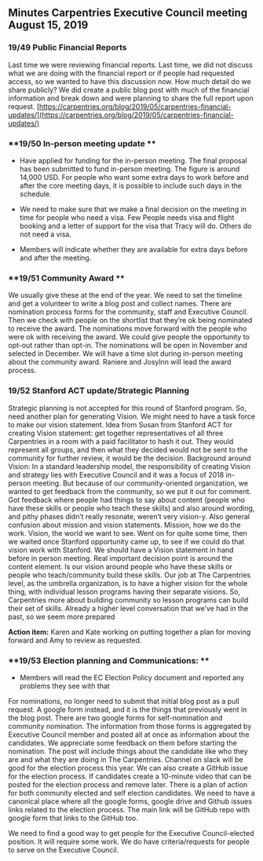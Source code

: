 ## **Minutes Carpentries Executive Council meeting August 15, 2019**

### **19/49 Public Financial Reports**

Last time we were reviewing financial reports. Last time, we did not discuss what we are doing with the financial report or if people had requested access, so we wanted to have this discussion now. How much detail do we share publicly? We did create a public blog post with much of the financial information and break down and were planning to share the full report upon request. [https://carpentries.org/blog/2019/05/carpentries-financial-updates/](https://carpentries.org/blog/2019/05/carpentries-financial-updates/)



### **19/50 In-person meeting update **

- Have applied for funding for the in-person meeting. The final proposal has been submitted to fund in-person meeting. The figure is around 14,000 USD.  For people who want some extra days to work before and after the core meeting days, it is possible to include such days in the schedule.

- We need to make sure that we make a final decision on the meeting in time for people who need a visa. Few People needs visa and flight booking and a letter of support for the visa that Tracy will do. Others do not need a visa. 

- Members will indicate whether they are available for extra days before and after the meeting.

  

### **19/51 Community Award **

We usually give these at the end of the year. We need to set the timeline and get a volunteer to write a blog post and collect names. There are nomination process forms for the community, staff and Executive Council. Then we check with people on the shortlist that they’re ok being nominated to receive the award. The nominations move forward with the people who were ok with receiving the award. We could give people the opportunity to opt-out rather than opt-in. The nominations will be open in November and selected in December.  We will have a time slot  during in-person meeting about the community award. Raniere and Josylnn will lead the award process.

 

### **19/52 Stanford ACT update/Strategic Planning**

Strategic planning is not accepted for this round of Stanford program. So, need another plan for generating Vision. We might need to have a task force to make our vision statement. Idea from Susan from Stanford ACT for creating Vision statement: get together representatives of all three Carpentries in a room with a paid facilitator to hash it out. They would represent all groups, and then what they decided would not be sent to the community for further review, it would be the decision. Background around Vision: In a standard leadership model, the responsibility of creating Vision and strategy lies with Executive Council and  it was a focus of 2018 in-person meeting. But because of our community-oriented organization, we wanted to get feedback from the community, so we put it out for comment. Got feedback where people had things to say about content (people who have these skills or people who teach these skills) and also around wording, and pithy phases didn’t really resonate, weren’t very vision-y. Also general confusion about mission and vision statements. Mission, how we do the work. Vision, the world we want to see. Went on for quite some time, then we waited once Stanford opportunity came up, to see if we could do that vision work with Stanford.  We should have a Vision statement in hand before in person meeting.  Real important decision point is around the content element. Is our vision around people who have these skills or people who teach/community build these skills. Our job at The Carpentries level, as the umbrella organization, is to have a higher vision for the whole thing, with individual lesson programs having their separate visions. So, Carpentries more about building community so lesson programs can build their set of skills. Already a higher level conversation that we’ve had in the past, so we seem more prepared

**Action item:** Karen and Kate working on putting together a plan for moving forward and Amy to review as requested.

### **19/53 Election planning  and Communications: **



- Members will read the EC Election Policy document and reported any problems they see with that

  

For nominations, no longer need to submit that initial blog post as a pull request. A google form instead, and it is the things that previously went in the blog post. There are two google forms for self-nomination and community nomination. The information from those forms is aggregated by Executive Council member and posted all at once as information about the candidates. We appreciate some feedback on them before starting the nomination. The post will include things  about the candidate like who they are and what they are doing in The Carpentries.  Channel on slack will be good for the election process this year.  We can also create a GitHub issue for the election process. If candidates create a 10-minute video that can be posted for the election process and remove later. There is a plan of action for both community elected and self election candidates.  We need to have a canonical place where all the google forms, google drive and Github issues links related to the election process.  The main link will be GitHub repo with google form that links to the GitHub too. 

We need to find a good way to get people for the Executive Council-elected position. It will require some work. We do have criteria/requests for people to serve on the Executive Council. 


